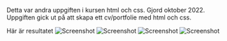 Detta var andra uppgiften i kursen html och css. Gjord oktober 2022.
Uppgiften gick ut på att skapa ett cv/portfolie med html och css.

Här är resultatet
![Screenshot](cv1.png)
![Screenshot](cv2.png)
![Screenshot](cv3.png)
![Screenshot](cv4.png)
